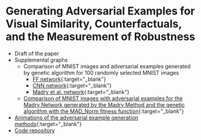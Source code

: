 # Generating Adversarial Examples for Visual Similarity, Counterfactuals, and the Measurement of Robustness

- Draft of the paper
- Supplemental graphs
  - Comparison of MNIST images and adversarial examples generated by genetic algorithm for 100 randomly selected MNIST images
    - [FF network](./figures/FF100.html){:target="_blank"}
	- [CNN network](./figures/CNN100.html){:target="_blank"}
	- [Madry et al. network](./figures/Madry100.html){:target="_blank"}
  - [Comparison of MNIST images with adversarial examples for the Madry Network generated by the Madry Method and the genetic algorithm with the MAD_Norm fitness function](./figures/madry-pgd-compare100.html){:target="_blank"}
- [Animations of the adversarial example generation methods](./animation/anim.html){:target="_blank"}
- [Code repository](https://github.com/BBAILab/nn/tree/main/gae_ga/code)